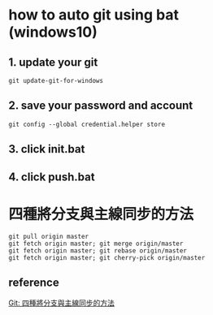 # how to auto git using bat (windows10)

## 1. update your git
```
git update-git-for-windows
```

## 2. save your password and account 
```
git config --global credential.helper store
```

## 3. click init.bat
## 4. click push.bat


# 四種將分支與主線同步的方法
```
git pull origin master 
git fetch origin master; git merge origin/master
git fetch origin master; git rebase origin/master
git fetch origin master; git cherry-pick origin/master
```

## 


## reference
[Git: 四種將分支與主線同步的方法](https://cythilya.github.io/2018/06/19/git-merge-branch-into-master/)